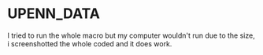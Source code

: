 # UPENN_DATA
I tried to run the whole macro but my computer wouldn't run due to the size, i screenshotted the whole coded and it does work.
